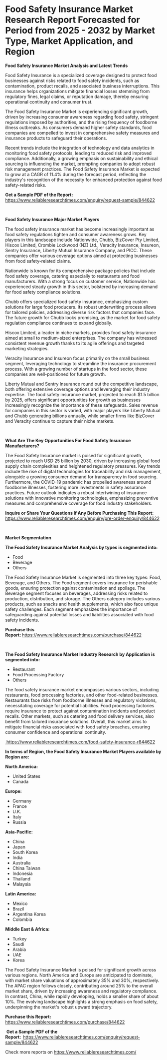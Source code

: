 <p><h1>Food Safety Insurance Market Research Report Forecasted for Period from 2025 -  2032 by Market Type, Market Application, and Region</h1></p><p><strong>Food Safety Insurance Market Analysis and Latest Trends</strong></p>
<p><p>Food Safety Insurance is a specialized coverage designed to protect food businesses against risks related to food safety incidents, such as contamination, product recalls, and associated business interruptions. This insurance helps organizations mitigate financial losses stemming from regulatory fines, legal claims, or reputation damage, thereby ensuring operational continuity and consumer trust.</p><p>The Food Safety Insurance Market is experiencing significant growth, driven by increasing consumer awareness regarding food safety, stringent regulations imposed by authorities, and the rising frequency of foodborne illness outbreaks. As consumers demand higher safety standards, food companies are compelled to invest in comprehensive safety measures and insurance products to safeguard their operations. </p><p>Recent trends include the integration of technology and data analytics in monitoring food safety protocols, leading to reduced risk and improved compliance. Additionally, a growing emphasis on sustainability and ethical sourcing is influencing the market, prompting companies to adopt robust risk management practices. The Food Safety Insurance Market is expected to grow at a CAGR of 11.4% during the forecast period, reflecting the industry's recognition of the necessity for enhanced protection against food safety-related risks.</p></p>
<p><strong>Get a Sample PDF of the Report:&nbsp;</strong> <a href="https://www.reliableresearchtimes.com/enquiry/request-sample/844622?utm_campaign=2220&utm_medium=2&utm_source=Github&utm_content=ia&utm_term=06032025&utm_id=food-safety-insurance">https://www.reliableresearchtimes.com/enquiry/request-sample/844622</a></p>
<p>&nbsp;</p>
<p><strong>Food Safety Insurance Major Market Players</strong></p>
<p><p>The food safety insurance market has become increasingly important as food safety regulations tighten and consumer awareness grows. Key players in this landscape include Nationwide, Chubb, BizCover Pty Limited, Hiscox Limited, Crombie Lockwood (NZ) Ltd., Veracity Insurance, Insureon, Sentry Insurance, Liberty Mutual Insurance Company, and PICC. These companies offer various coverage options aimed at protecting businesses from food safety-related claims.</p><p>Nationwide is known for its comprehensive package policies that include food safety coverage, catering especially to restaurants and food manufacturers. With a strong focus on customer service, Nationwide has experienced steady growth in this sector, bolstered by increasing demand for food safety compliance solutions.</p><p>Chubb offers specialized food safety insurance, emphasizing custom solutions for large food producers. Its robust underwriting process allows for tailored policies, addressing diverse risk factors that companies face. The future growth for Chubb looks promising, as the market for food safety regulation compliance continues to expand globally.</p><p>Hiscox Limited, a leader in niche markets, provides food safety insurance aimed at small to medium-sized enterprises. The company has witnessed consistent revenue growth thanks to its agile offerings and targeted marketing strategies.</p><p>Veracity Insurance and Insureon focus primarily on the small business segment, leveraging technology to streamline the insurance procurement process. With a growing number of startups in the food sector, these companies are well-positioned for future growth.</p><p>Liberty Mutual and Sentry Insurance round out the competitive landscape, both offering extensive coverage options and leveraging their industry expertise. The food safety insurance market, projected to reach $1.5 billion by 2025, offers significant opportunities for growth as businesses increasingly recognize the importance of these safeguards. Sales revenue for companies in this sector is varied, with major players like Liberty Mutual and Chubb generating billions annually, while smaller firms like BizCover and Veracity continue to capture their niche markets.</p></p>
<p>&nbsp;</p>
<p><strong>What Are The Key Opportunities For Food Safety Insurance Manufacturers?</strong></p>
<p><p>The Food Safety Insurance market is poised for significant growth, projected to reach USD 25 billion by 2030, driven by increasing global food supply chain complexities and heightened regulatory pressures. Key trends include the rise of digital technologies for traceability and risk management, alongside a growing consumer demand for transparency in food sourcing. Furthermore, the COVID-19 pandemic has propelled awareness around foodborne illnesses, fostering more investments in safety assurance practices. Future outlook indicates a robust intertwining of insurance solutions with innovative monitoring technologies, emphasizing preventive measures and comprehensive coverage for food industry stakeholders.</p></p>
<p><strong>Inquire or Share Your Questions If Any Before Purchasing This Report:</strong> <a href="https://www.reliableresearchtimes.com/enquiry/pre-order-enquiry/844622?utm_campaign=2220&utm_medium=2&utm_source=Github&utm_content=ia&utm_term=06032025&utm_id=food-safety-insurance">https://www.reliableresearchtimes.com/enquiry/pre-order-enquiry/844622</a></p>
<p>&nbsp;</p>
<p><strong>Market Segmentation</strong></p>
<p><strong>The Food Safety Insurance Market Analysis by types is segmented into:</strong></p>
<p><ul><li>Food</li><li>Beverage</li><li>Others</li></ul></p>
<p><p>The Food Safety Insurance Market is segmented into three key types: Food, Beverage, and Others. The Food segment covers insurance for perishable goods, ensuring protection against contamination and spoilage. The Beverage segment focuses on beverages, addressing risks related to production, distribution, and storage. The Others category includes various products, such as snacks and health supplements, which also face unique safety challenges. Each segment emphasizes the importance of safeguarding against potential losses and liabilities associated with food safety incidents.</p></p>
<p><strong>Purchase this Report:&nbsp;</strong><a href="https://www.reliableresearchtimes.com/purchase/844622?utm_campaign=2220&utm_medium=2&utm_source=Github&utm_content=ia&utm_term=06032025&utm_id=food-safety-insurance">https://www.reliableresearchtimes.com/purchase/844622</a></p>
<p>&nbsp;</p>
<p><strong>The Food Safety Insurance Market Industry Research by Application is segmented into:</strong></p>
<p><ul><li>Restaurant</li><li>Food Processing Factory</li><li>Others</li></ul></p>
<p><p>The food safety insurance market encompasses various sectors, including restaurants, food processing factories, and other food-related businesses. Restaurants face risks from foodborne illnesses and regulatory violations, necessitating coverage for potential liabilities. Food processing factories require insurance to protect against contamination incidents and product recalls. Other markets, such as catering and food delivery services, also benefit from tailored insurance solutions. Overall, this market aims to mitigate financial risks associated with food safety breaches, ensuring consumer confidence and operational continuity.</p></p>
<p><a href="https://www.reliableresearchtimes.com/food-safety-insurance-r844622?utm_campaign=2220&utm_medium=2&utm_source=Github&utm_content=ia&utm_term=06032025&utm_id=food-safety-insurance">&nbsp;https://www.reliableresearchtimes.com/food-safety-insurance-r844622</a></p>
<p><strong>In terms of Region, the Food Safety Insurance Market Players available by Region are:</strong></p>
<p>
    <p> <strong> North America: </strong>
        <ul>
            <li>United States</li>
            <li>Canada</li>
        </ul>
        </p> 
    <p> <strong> Europe: </strong>
        <ul>
            <li>Germany</li>
            <li>France</li>
            <li>U.K.</li>
            <li>Italy</li>
            <li>Russia</li>
        </ul>
        </p> 
    <p> <strong> Asia-Pacific: </strong>
        <ul>
            <li>China</li>
            <li>Japan</li>
            <li>South Korea</li>
            <li>India</li>
            <li>Australia</li>
            <li>China Taiwan</li>
            <li>Indonesia</li>
            <li>Thailand</li>
            <li>Malaysia</li>
        </ul>
        </p> 
    <p> <strong> Latin America: </strong>
        <ul>
            <li>Mexico</li>
            <li>Brazil</li>
            <li>Argentina Korea</li>
            <li>Colombia</li>
        </ul>
        </p> 
    <p> <strong> Middle East & Africa: </strong>
        <ul>
            <li>Turkey</li>
            <li>Saudi</li>
            <li>Arabia</li>
            <li>UAE</li>
            <li>Korea</li>
        </ul>
    </p>
    </p>
<p><p>The Food Safety Insurance Market is poised for significant growth across various regions. North America and Europe are anticipated to dominate, with market share valuations of approximately 35% and 30%, respectively. The APAC region follows closely, contributing around 25% to the overall market share, driven by increasing awareness and regulatory compliance. In contrast, China, while rapidly developing, holds a smaller share of about 10%. The evolving landscape highlights a strong emphasis on food safety, underpinning the market's robust upward trajectory.</p></p>
<p><strong>Purchase this Report: </strong><a href="https://www.reliableresearchtimes.com/purchase/844622?utm_campaign=2220&utm_medium=2&utm_source=Github&utm_content=ia&utm_term=06032025&utm_id=food-safety-insurance">https://www.reliableresearchtimes.com/purchase/844622</a></p>
<p>&nbsp;<strong>Get a Sample PDF of the Report:&nbsp;&nbsp;</strong><a href="https://www.reliableresearchtimes.com/enquiry/request-sample/844622?utm_campaign=2220&utm_medium=2&utm_source=Github&utm_content=ia&utm_term=06032025&utm_id=food-safety-insurance">https://www.reliableresearchtimes.com/enquiry/request-sample/844622</a></p>
<p><strong></strong></p>
<p>Check more reports on <a href="https://www.reliableresearchtimes.com/?utm_campaign=2220&utm_medium=2&utm_source=Github&utm_content=ia&utm_term=06032025&utm_id=food-safety-insurance">https://www.reliableresearchtimes.com/</a></p>